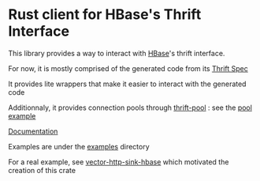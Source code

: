 # Rust client for HBase's Thrift Interface

This library provides a way to interact with [HBase](https://hbase.apache.org/)'s thrift interface. 

For now, it is mostly comprised of the generated code from its [Thrift Spec](https://github.com/apache/hbase/blob/master/hbase-thrift/src/main/resources/org/apache/hadoop/hbase/thrift/Hbase.thrift)

It provides lite wrappers that make it easier to interact with the generated code

Additionnaly, it provides connection pools through [thrift-pool](https://crates.io/crates/thrift-pool) : see the [pool example](./examples/pool.rs)

[Documentation](https://docs.rs/hbase-thrift/0.7.5/hbase_thrift/)

Examples are under the [examples](./examples) directory

For a real example, see [vector-http-sink-hbase](https://github.com/midnightexigent/vector-http-sink-hbase) which motivated the creation of this crate

